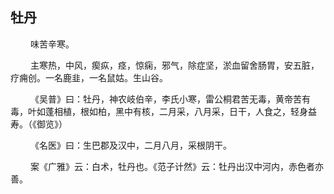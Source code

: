 ## 牡丹
<p>&emsp;&emsp;
味苦辛寒。
</p>
<p>&emsp;&emsp;
主寒热，中风，瘈疭，痉，惊痫，邪气，除症坚，淤血留舍肠胃，安五脏，疗痈创。一名鹿韭，一名鼠姑。生山谷。
</p>
<p>&emsp;&emsp;
《吴普》曰：牡丹，神农岐伯辛，李氏小寒，雷公桐君苦无毒，黄帝苦有毒，叶如蓬相植，根如柏，黑中有核，二月采，八月采，日干，人食之，轻身益寿。（《御览》）
</p>
<p>&emsp;&emsp;
《名医》曰：生巴郡及汉中，二月八月，采根阴干。
</p>
<p>&emsp;&emsp;
案《广雅》云：白术，牡丹也。《范子计然》云：牡丹出汉中河内，赤色者亦善。
</p>








